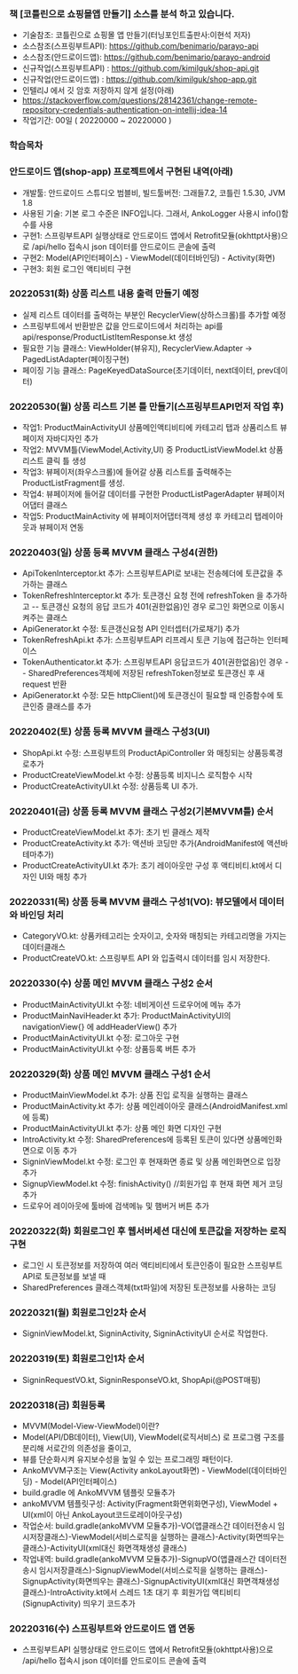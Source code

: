 ### 책 [코틀린으로 쇼핑몰앱 만들기] 소스를 분석 하고 있습니다.
- 기술참조: 코틀린으로 쇼핑몰 앱 만들기(터닝포인트출판사:이현석 저자)
- 소스참조(스프링부트API): https://github.com/benimario/parayo-api
- 소스참조(안드로이드앱): https://github.com/benimario/parayo-android
- 신규작업(스프링부트API) : https://github.com/kimilguk/shop-api.git
- 신규작업(안드로이드앱) : https://github.com/kimilguk/shop-app.git
- 인텔리J 에서 깃 암호 저장하지 않게 설정(아래)
- https://stackoverflow.com/questions/28142361/change-remote-repository-credentials-authentication-on-intellij-idea-14
- 작업기간: 00일 ( 20220000 ~ 20220000 )

### 학습목차

### 안드로이드 앱(shop-app) 프로젝트에서 구현된 내역(아래)
- 개발툴: 안드로이드 스튜디오 범블비, 빌드툴버전: 그래들7.2, 코틀린 1.5.30, JVM 1.8
- 사용된 기술: 기본 로그 수준은 INFO입니다. 그래서, AnkoLogger 사용시 info()함수를 사용
- 구현1: 스프링부트API 실행상태로 안드로이드 앱에서 Retrofit모듈(okhttpt사용)으로 /api/hello 접속시 json 데이터를 안드로이드 콘솔에 출력
- 구현2: Model(API인터페이스) - ViewModel(데이터바인딩) - Activity(화면)
- 구현3: 회원 로그인 액티비티 구현

### 20220531(화) 상품 리스트 내용 출력 만들기 예정
- 실제 리스트 데이터를 출력하는 부분인 RecyclerView(상하스크롤)를 추가할 예정
- 스프링부트에서 반환받은 값을 안드로이드에서 처리하는 api를 api/response/ProductListItemResponse.kt 생성
- 필요한 기능 클래스: ViewHolder(뷰유지), RecyclerView.Adapter -> PagedListAdapter(페이징구현)
- 페이징 기능 클래스: PageKeyedDataSource(초기데이터, next데이터, prev데이터)

### 20220530(월) 상품 리스트 기본 틀 만들기(스프링부트API먼저 작업 후)
- 작업1: ProductMainActivityUI 상품메인액티비티에 카테고리 탭과 상품리스트 뷰페이저 자바디자인 추가
- 작업2: MVVM틀(ViewModel,Activity,UI) 중 ProductListViewModel.kt 상품리스트 클릭 틀 생성
- 작업3: 뷰페이저(좌우스크롤)에 들어갈 상품 리스트를 출력해주는 ProductListFragment를 생성.
- 작업4: 뷰페이저에 들어갈 데이터를 구현한 ProductListPagerAdapter 뷰페이저 어댑터 클래스
- 작업5: ProductMainActivity 에 뷰페이저어댑터객체 생성 후 카테고리 탭레이아웃과 뷰페이저 연동

### 20220403(일) 상품 등록 MVVM 클래스 구성4(권한)
- ApiTokenInterceptor.kt 추가: 스프링부트API로 보내는 전송헤더에 토큰값을 추가하는 클래스
- TokenRefreshInterceptor.kt 추가: 토큰갱신 요청 전에 refreshToken 을 추가하고
-- 토큰갱신 요청의 응답 코드가 401(권한없음)인 경우 로그인 화면으로 이동시켜주는 클래스
- ApiGenerator.kt 수정: 토큰갱신요청 API 인터셉터(가로채기) 추가
- TokenRefreshApi.kt 추가: 스프링부트API 리프레시 토큰 기능에 접근하는 인터페이스
- TokenAuthenticator.kt 추가: 스프링부트API 응답코드가 401(권한없음)인 경우
-- SharedPreferences객체에 저장된 refreshToken정보로 토큰갱신 후 새 request 반환
- ApiGenerator.kt 수정: 모든 httpClient()에 토큰갱신이 필요할 때 인증함수에 토큰인증 클래스를 추가

### 20220402(토) 상품 등록 MVVM 클래스 구성3(UI)
- ShopApi.kt 수정: 스프링부트의 ProductApiController 와 매칭되는 상품등록경로추가
- ProductCreateViewModel.kt 수정: 상품등록 비지니스 로직함수 시작
- ProductCreateActivityUI.kt 수정: 상품등록 UI 추가.

### 20220401(금) 상품 등록 MVVM 클래스 구성2(기본MVVM틀) 순서
- ProductCreateViewModel.kt 추가: 초기 빈 클래스 제작
- ProductCreateActivity.kt 추가: 액션바 코딩만 추가(AndroidManifest에 액션바 테마추가)
- ProductCreateActivityUI.kt 추가: 초기 레이아웃만 구성 후 액티비티.kt에서 디자인 UI와 매칭 추가

### 20220331(목) 상품 등록 MVVM 클래스 구성1(VO): 뷰모델에서 데이터와 바인딩 처리
- CategoryVO.kt: 상품카테고리는 숫자이고, 숫자와 매칭되는 카테고리명을 가지는 데이터클래스
- ProductCreateVO.kt: 스프링부트 API 와 입출력시 데이터를 임시 저장한다.

### 20220330(수) 상품 메인 MVVM 클래스 구성2 순서
- ProductMainActivityUI.kt 수정: 네비게이션 드로우어에 메뉴 추가
- ProductMainNaviHeader.kt 추가: ProductMainActivityUI의 navigationView{} 에 addHeaderView() 추가
- ProductMainActivityUI.kt 수정: 로그아웃 구현
- ProductMainActivityUI.kt 수정: 상품등록 버튼 추가

### 20220329(화) 상품 메인 MVVM 클래스 구성1 순서
- ProductMainViewModel.kt 추가: 상품 진입 로직을 실행하는 클래스
- ProductMainActivity.kt 추가: 상품 메인레이아웃 클래스(AndroidManifest.xml에 등록)
- ProductMainActivityUI.kt 추가: 상품 메인 화면 디자인 구현
- IntroActivity.kt 수정: SharedPreferences에 등록된 토큰이 있다면 상품메인화면으로 이동 추가
- SigninViewModel.kt 수정: 로그인 후 현재화면 종료 및 상폼 메인화면으로 입장 추가
- SignupViewModel.kt 수정: finishActivity() //회원가입 후 현재 화면 제거 코딩 추가
- 드로우어 레이아웃에 툴바에 검색메뉴 및 햄버거 버튼 추가

### 20220322(화) 회원로그인 후 웹서버세션 대신에 토큰값을 저장하는 로직 구현
- 로그인 시 토큰정보를 저장하여 여러 액티비티에서 토큰인증이 필요한 스프링부트API로 토큰정보를 보낼 때
- SharedPreferences 클래스객체(txt파일)에 저장된 토큰정보를 사용하는 코딩

### 20220321(월) 회원로그인2차 순서
- SigninViewModel.kt, SigninActivity, SigninActivityUI 순서로 작업한다.

### 20220319(토) 회원로그인1차 순서
- SigninRequestVO.kt, SigninResponseVO.kt, ShopApi(@POST매핑)

### 20220318(금) 회원등록
- MVVM(Model-View-ViewModel)이란?
- Model(API/DB데이터), View(UI), ViewModel(로직서비스) 로 프로그램 구조를 분리해 서로간의 의존성을 줄이고,
- 뷰를 단순화시켜 유지보수성을 높일 수 있는 프로그래밍 패턴이다.
- AnkoMVVM구조는 View(Activity ankoLayout화면) - ViewModel(데이터바인딩) - Model(API인터페이스)
- build.gradle 에 AnkoMVVM 템플릿 모듈추가
- ankoMVVM 템플릿구성: Activity(Fragment화면위화면구성), ViewModel + UI(xml이 아닌 AnkoLayout코드로레이아웃구성)
- 작업순서: build.gradle(ankoMVVM 모듈추가)-VO(앱클래스간 데이터전송시 임시저장클래스)-ViewModel(서비스로직을 실행하는 클래스)-Activity(화면띄우는 클래스)-ActivityUI(xml대신 화면객채생성 클래스)
- 작업내역: build.gradle(ankoMVVM 모듈추가)-SignupVO(앱클래스간 데이터전송시 임시저장클래스)-SignupViewModel(서비스로직을 실행하는 클래스)-SignupActivity(화면띄우는 클래스)-SignupActivityUI(xml대신 화면객채생성 클래스)-IntroActivity.kt에서 스레드 1초 대기 후 회원가입 액티비티(SignupActivity) 띄우기 코드추가

### 20220316(수) 스프링부트와 안드로이드 앱 연동
- 스프링부트API 실행상태로 안드로이드 앱에서 Retrofit모듈(okhttpt사용)으로 /api/hello 접속시 json 데이터를 안드로이드 콘솔에 출력